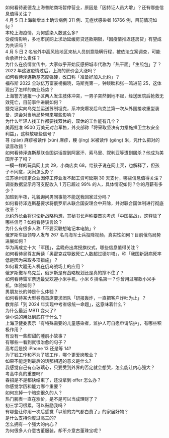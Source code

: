 如何看待麦德龙上海普陀商场暂停营业，原因是「因持证人员大增」？还有哪些信息值得关注？  
4 月 5 日上海新增本土确诊病例 311 例、无症状感染者 16766 例，目前情况如何？  
本轮上海疫情，为何感染人数这么多?  
受疫情影响，多地市民网上求助延缓房贷还款期限，「因疫情推迟还房贷」有望成为共识吗？  
4 月 5 日 2 名省外中高风险地区来杭人员刻意隐瞒行程，被依法立案调查，可能会承担什么责任？  
为什么在疫情宣传中，大家似乎开始反感把城市代称为「热干面」「生煎包」了？  
2022 年这波疫情过后，上海的房价会大涨吗？  
如何看待泽连斯基态度强硬，改口称「准备好加入北约」？  
福布斯 2022 全球亿万富豪榜揭晓，马斯克第一，钟睒睒和张一鸣进前 25，这体现出了怎样的商业趋势？  
上海警方通报一小区两人发生肢体冲突，一男子突然倒地不起，经送医院后抢救无效死亡，目前事件进展如何？  
捷克证实向乌克兰运送苏制坦克，系冲突爆发后乌克兰第一次从外国接收重型装备，这会对当地局势带来哪些影响？  
为什么年轻人找工作都要找双休的，双休的工作能有几个？  
美再批准 9500 万美元对台军售，外交部称「将采取坚决有力措施捍卫主权安全利益」，这释放哪些信号？  
荨 (qián) 麻疹被读作 (xún) 麻疹，粳 (jīng) 米被读作 (gēng) 米，凭什么把对的读音改错？  
如何看待泽连斯基联合国讲话提到阿富汗、索马里、叙利亚等遭到屠杀？他成为美国弃子了吗？  
一模一样的玩具网上卖 29，小商店卖 68，给孩子说在网上买，也解释了，但孩子不同意，哭闹怎么办？  
江苏徐州规定企业因停工停业发不起工资可延期 30 天支付，哪些信息值得关注？  
调查数据显示月可支配收入 1 万已超过 99% 的人，具体情况如何？你的月薪有多少？  
加班到半夜，礼貌询问男同事能不能送我回家过分吗？  
如何看待泽连斯基要求将俄罗斯从联合国安理会中开除，并对联合国体制进行彻底改革？  
北约外长会将讨论新战略构想，其秘书长声称要首次考虑「中国挑战」，这释放了哪些信号？如何看待该言论？  
为什么有很多人称「不要买联想笔记本电脑」?  
俄罗斯车臣领导人发布 267 名乌海军士兵投降视频，真实性如何？目前俄乌局势进展如何？  
华为再成立十大「军团」，孟晚舟出席授旗仪式，哪些信息值得关注？  
如何看待吴尊友解读「奥密克戎导致死亡人数超过德尔塔」，称「我国新冠病死率低是因为采取多项措施」？  
如何看大疆无人机在俄乌战场上的应用？  
俄罗斯撤军乌克兰，俄罗斯是有战略规划还是真的撑不住了？  
如何看待雷军票选最受欢迎小米手机，小米 6 排名第一？你曾用过哪款小米手机，体验如何？  
男朋友长的帅是什么体验？  
如何看待某大型券商首席要求团队「研报轰炸，一直把客户炸吐为止」？  
教育部「到 2024 年实现中考省级统一命题」，这意味着什么？  
为什么最近 MBTI 变火了?  
读小说的用处到底在于什么？  
上海卫健委表示「有特殊需要的儿童感染者，监护人可自愿申请陪护」，有哪些积极作用？  
有没有一些甜甜的睡前小故事？  
有哪些一看到就很治愈的句子？  
高考后是换 iPhone 13 还是等 14?  
为了钱工作和不为了钱工作，哪个更爱岗敬业？  
如果不能走到最后的话那相遇的意义是什么?  
我感觉自己有点玻璃心，只要受到外界的否定就会想哭，怎么能让内心强大？  
考高中真的重要吗?  
春招是不是都快结束了，还没拿到 offer 怎么办？  
你感觉学历和能力哪个重要？  
如何忘掉一个暗恋很久的人？  
热门腕表一直在涨价，是不是可以当成理财了？  
初三学习很累，可以鼓励我吗？  
有哪些让你用一次后感觉「以前的力气都白费了」的家居好物？  
是什么支持你度过高三的?  
怎么拥有一个强大的内心？  
为何很多人介意古董服装，却不介意古董珠宝呢？  

